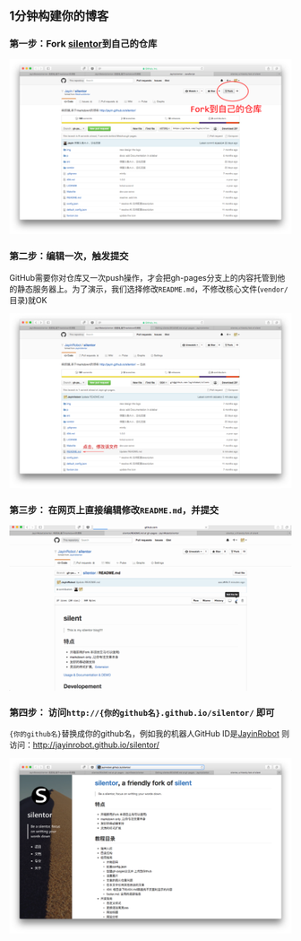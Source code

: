 ## 1分钟构建你的博客

### 第一步：Fork [silentor](https://github.com/Jayin/silentor)到自己的仓库
![1](./img/1.png)

### 第二步：编辑一次，触发提交

GitHub需要你对仓库又一次push操作，才会把gh-pages分支上的内容托管到他的静态服务器上。为了演示，我们选择修改`README.md`，不修改核心文件(`vendor/`目录)就OK

![2](./img/2.png)

### 第三步： 在网页上直接编辑修改`README.md`，并提交

![3](./img/3.gif)

### 第四步： 访问`http://{你的github名}.github.io/silentor/` 即可

`{你的github名}`替换成你的github名，例如我的机器人GitHub ID是[JayinRobot](https://github.com/JayinRobot)
则访问：http://jayinrobot.github.io/silentor/ 

![5](./img/5.png)